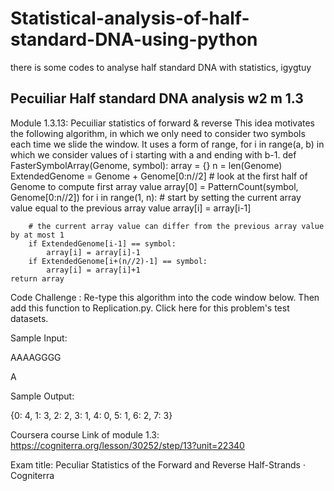 # Statistical-analysis-of-half-standard-DNA-using-python
there is some codes to analyse half standard DNA with statistics, 
  igygtuy

  
## Pecuiliar Half standard DNA analysis w2 m 1.3

Module 1.3.13: Pecuiliar statistics of forward & reverse
This idea motivates the following algorithm, in which we only need to consider two symbols each time we slide the window.  It uses a form of range,
for i in range(a, b)
in which we consider values of i starting with a and ending with b-1.
def FasterSymbolArray(Genome, symbol):
    array = {}
    n = len(Genome)
    ExtendedGenome = Genome + Genome[0:n//2]
    # look at the first half of Genome to compute first array value
    array[0] = PatternCount(symbol, Genome[0:n//2])
    for i in range(1, n):
        # start by setting the current array value equal to the previous array value
        array[i] = array[i-1]

        # the current array value can differ from the previous array value by at most 1
        if ExtendedGenome[i-1] == symbol:
            array[i] = array[i]-1
        if ExtendedGenome[i+(n//2)-1] == symbol:
            array[i] = array[i]+1
    return array
Code Challenge : Re-type this algorithm into the code window below. Then add this function to Replication.py.
Click here for this problem's test datasets.

Sample Input:

AAAAGGGG

A

Sample Output:

{0: 4, 1: 3, 2: 2, 3: 1, 4: 0, 5: 1, 6: 2, 7: 3}


Coursera course Link of module 1.3: https://cogniterra.org/lesson/30252/step/13?unit=22340

Exam title: Peculiar Statistics of the Forward and Reverse Half-Strands · Cogniterra


